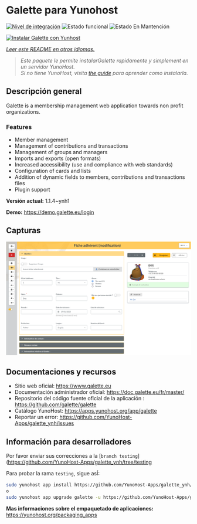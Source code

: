 <!--
Este archivo README esta generado automaticamente<https://github.com/YunoHost/apps/tree/master/tools/readme_generator>
No se debe editar a mano.
-->

# Galette para Yunohost

[![Nivel de integración](https://dash.yunohost.org/integration/galette.svg)](https://ci-apps.yunohost.org/ci/apps/galette/) ![Estado funcional](https://ci-apps.yunohost.org/ci/badges/galette.status.svg) ![Estado En Mantención](https://ci-apps.yunohost.org/ci/badges/galette.maintain.svg)

[![Instalar Galette con Yunhost](https://install-app.yunohost.org/install-with-yunohost.svg)](https://install-app.yunohost.org/?app=galette)

*[Leer este README en otros idiomas.](./ALL_README.md)*

> *Este paquete le permite instalarGalette rapidamente y simplement en un servidor YunoHost.*  
> *Si no tiene YunoHost, visita [the guide](https://yunohost.org/install) para aprender como instalarla.*

## Descripción general

Galette is a membership management web application towards non profit organizations.

### Features

- Member management
- Management of contributions and transactions
- Management of groups and managers
- Imports and exports (open formats)
- Increased accessibility (use and compliance with web standards)
- Configuration of cards and lists
- Addition of dynamic fields to members, contributions and transactions files
- Plugin support


**Versión actual:** 1.1.4~ynh1

**Demo:** <https://demo.galette.eu/login>

## Capturas

![Captura de Galette](./doc/screenshots/edit_member.png)

## Documentaciones y recursos

- Sitio web oficial: <https://www.galette.eu>
- Documentación administrador oficial: <https://doc.galette.eu/fr/master/>
- Repositorio del código fuente oficial de la aplicación : <https://github.com/galette/galette>
- Catálogo YunoHost: <https://apps.yunohost.org/app/galette>
- Reportar un error: <https://github.com/YunoHost-Apps/galette_ynh/issues>

## Información para desarrolladores

Por favor enviar sus correcciones a la [`branch testing`](https://github.com/YunoHost-Apps/galette_ynh/tree/testing

Para probar la rama `testing`, sigue asÍ:

```bash
sudo yunohost app install https://github.com/YunoHost-Apps/galette_ynh/tree/testing --debug
o
sudo yunohost app upgrade galette -u https://github.com/YunoHost-Apps/galette_ynh/tree/testing --debug
```

**Mas informaciones sobre el empaquetado de aplicaciones:** <https://yunohost.org/packaging_apps>
